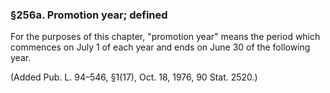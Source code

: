 ### §256a. Promotion year; defined ###

For the purposes of this chapter, "promotion year" means the period which commences on July 1 of each year and ends on June 30 of the following year.

(Added Pub. L. 94–546, §1(17), Oct. 18, 1976, 90 Stat. 2520.)
